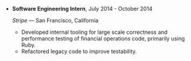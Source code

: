 - **Software Engineering Intern**, July 2014 - October 2014

    *Stripe* — San Francisco, California

    - Developed internal tooling for large scale correctness and
      performance testing of financial operations code, primarily
      using Ruby.
    - Refactored legacy code to improve testability.
